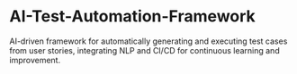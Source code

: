# AI-Test-Automation-Framework
AI-driven framework for automatically generating and executing test cases from user stories, integrating NLP and CI/CD for continuous learning and improvement.
